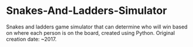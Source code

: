 # Snakes-And-Ladders-Simulator
Snakes and ladders game simulator that can determine who will win based on where each person is on the board, created using Python. Original creation date: ~2017.
